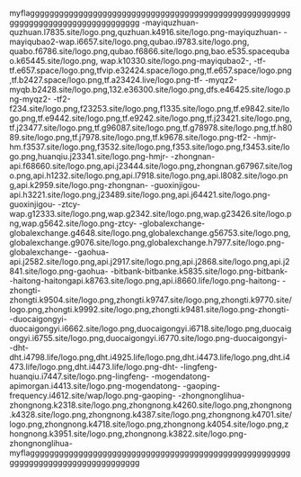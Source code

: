 myflaggggggggggggggggggggggggggggggggggggggggggggggggggggggggggggggggggggggggggggggggg
-mayiquzhuan-quzhuan.l7835.site/logo.png,quzhuan.k4916.site/logo.png-mayiquzhuan-
-mayiqubao2-wap.i6657.site/logo.png,qubao.i9783.site/logo.png,	quabo.f6786.site/logo.png,qubao.f6866.site/logo.png,bao.e535.spacequbao.k65445.site/logo.png,	wap.k10330.site/logo.png-mayiqubao2-,
-tf-tf.e657.space/logo.png,tfvip.e32424.space/logo.png,tf.e657.space/logo.png,tf.b2427.space/logo.png,tf.a23424.live/logo.png-tf-
-myqz2-myqb.b2428.site/logo.png,132.e36300.site/logo.png,dfs.e46425.site/logo.png-myqz2-
-tf2-f234.site/logo.png,f23253.site/logo.png,f1335.site/logo.png,tf.e9842.site/logo.png,tf.e9442.site/logo.png,tf.e9242.site/logo.png,tf.j23421.site/logo.png,tf.j23477.site/logo.png,tf.g96087.site/logo.png,tf.g78978.site/logo.png,tf.h8089.site/logo.png,tf.j7978.site/logo.png,tf.k9678.site/logo.png-tf2-
-hmjr-hm.f3537.site/logo.png,f3532.site/logo.png,f353.site/logo.png,f3453.site/logo.png,huanqiu.j23341.site/logo.png-hmjr-
-zhongnan-api.f68660.site/logo.png,api.j23444.site/logo.png,zhongnan.g67967.site/logo.png,api.h1232.site/logo.png,api.l7918.site/logo.png,api.l8082.site/logo.png,api.k2959.site/logo.png-zhongnan-
-guoxinjigou-api.h3221.site/logo.png,j23489.site/logo.png,api.j64421.site/logo.png-guoxinjigou-
-ztcy-wap.g12333.site/logo.png,wap.g2342.site/logo.png,wap.g23426.site/logo.png,wap.g5642.site/logo.png-ztcy-
-globalexchange-globalexchange.g4648.site/logo.png,globalexchange.g56753.site/logo.png,globalexchange.g9076.site/logo.png,globalexchange.h7977.site/logo.png-globalexchange-
-gaohua-api.j2582.site/logo.png,api.j2917.site/logo.png,api.j2868.site/logo.png,api.j2841.site/logo.png-gaohua-
-bitbank-bitbanke.k5835.site/logo.png-bitbank-
-haitong-haitongapi.k8763.site/logo.png,api.i8660.life/logo.png-haitong-
-zhongti-zhongti.k9504.site/logo.png,zhongti.k9747.site/logo.png,zhongti.k9770.site/logo.png,zhongti.k9992.site/logo.png,zhongti.k9481.site/logo.png-zhongti-
-duocaigongyi-duocaigongyi.i6662.site/logo.png,duocaigongyi.i6718.site/logo.png,duocaigongyi.i6755.site/logo.png,duocaigongyi.i6770.site/logo.png-duocaigongyi-
-dht-dht.i4798.life/logo.png,dht.i4925.life/logo.png,dht.i4473.life/logo.png,dht.i4473.life/logo.png,dht.i4473.life/logo.png-dht-
-lingfeng-huanqiu.i7447.site/logo.png-lingfeng-
-mogendatong-apimorgan.i4413.site/logo.png-mogendatong-
-gaoping-frequency.i4612.site/wap/logo.png-gaoping-
-zhongnonglihua-zhongnong.k2318.site/logo.png,zhongnong.k4260.site/logo.png,zhongnong.k4328.site/logo.png,zhongnong.k4387.site/logo.png,zhongnong.k4701.site/logo.png,zhongnong.k4718.site/logo.png,zhongnong.k4054.site/logo.png,zhongnong.k3951.site/logo.png,zhongnong.k3822.site/logo.png-zhongnonglihua-
myflaggggggggggggggggggggggggggggggggggggggggggggggggggggggggggggggggggggggggggggggggg
